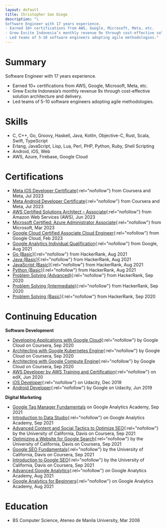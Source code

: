 ```yaml
---
layout: default
title: Christopher San Diego
description: "\
Software Engineer with 17 years experience.
- Earned 10+ certifications from AWS, Google, Microsoft, Meta, etc.
- Grew Excite Indonesia’s monthly revenue 9x through cost-effective solution architecture and delivery.
- Led teams of 5-10 software engineers adopting agile methodologies."
---
```


# Summary

Software Engineer with 17 years experience.
- Earned 10+ certifications from AWS, Google, Microsoft, Meta, etc.
- Grew Excite Indonesia’s monthly revenue 9x through cost-effective solution architecture and delivery.
- Led teams of 5-10 software engineers adopting agile methodologies.

# Skills

- C, C++, Go, Groovy, Haskell, Java, Kotlin, Objective-C, Rust, Scala, Swift, TypeScript
- Erlang, JavaScript, Lisp, Lua, Perl, PHP, Python, Ruby, Shell Scripting
- Android, iOS, Web
- AWS, Azure, Firebase, Google Cloud

# Certifications

- [Meta iOS Developer Certificate](https://www.credly.com/badges/b2c5bf25-e255-401c-a629-d11fd1184f8e/public_url){:rel="nofollow"} from Coursera and Meta, Jul 2023
- [Meta Android Developer Certificate](https://www.credly.com/badges/9e8b46c8-666a-4a5e-88e6-d15b35d74532/public_url){:rel="nofollow"} from Coursera and Meta, Jul 2023
- [AWS Certified Solutions Architect – Associate](https://www.credly.com/badges/abd79e67-1ba4-4d2f-86c5-dba1afc295cb/public_url){:rel="nofollow"} from Amazon Web Services (AWS), Jun 2023
- [Microsoft Certified: Azure Administrator Associate](https://learn.microsoft.com/api/credentials/share/en-us/csandiego/EFDA2AEE1574990A?sharingId=943982716263727D){:rel="nofollow"} from Microsoft, Mar 2023
- [Google Cloud Certified Associate Cloud Engineer](https://www.credential.net/d98e3d1b-e814-4648-adcb-c4e0393d2632){:rel="nofollow"} from Google Cloud, Feb 2023
- [Google Analytics Individual Qualification](https://skillshop.exceedlms.com/student/award/Vwk2EJVSpkffafdffRdGBgVw){:rel="nofollow"} from Google, Aug 2021
- [Go (Basic)](https://www.hackerrank.com/certificates/6371e5486d1d){:rel="nofollow"} from HackerRank, Aug 2021
- [Java (Basic)](https://www.hackerrank.com/certificates/161f86ffefff){:rel="nofollow"} from HackerRank, Aug 2021
- [JavaScript (Basic)](https://www.hackerrank.com/certificates/a752c48894bf){:rel="nofollow"} from HackerRank, Aug 2021
- [Python (Basic)](https://www.hackerrank.com/certificates/a846d2656288){:rel="nofollow"} from HackerRank, Aug 2021
- [Problem Solving (Advanced)](https://www.hackerrank.com/certificates/ad47d2d6e7d5){:rel="nofollow"} from HackerRank, Sep 2020
- [Problem Solving (Intermediate)](https://www.hackerrank.com/certificates/a8cbfb4a747b){:rel="nofollow"} from HackerRank, Sep 2020
- [Problem Solving (Basic)](https://www.hackerrank.com/certificates/2d7646232d23){:rel="nofollow"} from HackerRank, Sep 2020

# Continuing Education

**Software Development**

- [Developing Applications with Google Cloud](https://www.coursera.org/account/accomplishments/specialization/certificate/J667WVKMXDJ7){:rel="nofollow"} by Google Cloud on Coursera, Sep 2020
- [Architecting with Google Kubernetes Engine](https://www.coursera.org/account/accomplishments/specialization/certificate/B2YM9B2SLW3E){:rel="nofollow"} by Google Cloud on Coursera, Sep 2020
- [Architecting with Google Compute Engine](https://www.coursera.org/account/accomplishments/specialization/certificate/655FMUDLMRWG){:rel="nofollow"} by Google Cloud on Coursera, Sep 2020
- [AWS Developer by AWS Training and Certification](https://www.edx.org/xseries/aws-developer-series){:rel="nofollow"} on edX, Jun 2020
- [iOS Developer](https://www.udacity.com/course/ios-developer-nanodegree--nd003){:rel="nofollow"} on Udacity, Dec 2019
- [Android Developer](https://www.udacity.com/course/android-kotlin-developer-nanodegree--nd940){:rel="nofollow"} by Google on Udacity, Jun 2019

**Digital Marketing**

- [Google Tag Manager Fundamentals](https://analytics.google.com/analytics/academy/certificate/npGN4VGaRIuOwFS7r5AF8w) on Google Analytics Academy, Sep 2021
- [Introduction to Data Studio](https://analytics.google.com/analytics/academy/certificate/Os-o08u2QGy4g1f3PxOU6w){:rel="nofollow"} on Google Analytics Academy, Sep 2021
- [Advanced Content and Social Tactics to Optimize SEO](https://www.coursera.org/account/accomplishments/certificate/8YY75WWWXBT7){:rel="nofollow"} by the University of California, Davis on Coursera, Sep 2021
- [Optimizing a Website for Google Search](https://www.coursera.org/account/accomplishments/certificate/XX2QW6LSMBB5){:rel="nofollow"} by the University of California, Davis on Coursera, Sep 2021
- [Google SEO Fundamentals](https://www.coursera.org/account/accomplishments/certificate/DMDKQJQ8AQJT){:rel="nofollow"} by the University of California, Davis on Coursera, Sep 2021
- [Introduction to Google SEO](https://www.coursera.org/account/accomplishments/certificate/VQ5UXWPT2CD2){:rel="nofollow"} by the University of California, Davis on Coursera, Sep 2021
- [Advanced Google Analytics](https://analytics.google.com/analytics/academy/certificate/LpOc9WJ9S8CuO1J-9yvLmA){:rel="nofollow"} on Google Analytics Academy, Aug 2021
- [Google Analytics for Beginners](https://analytics.google.com/analytics/academy/certificate/iVbJEAv7Rmy28_jM6cVv1g){:rel="nofollow"} on Google Analytics Academy, Aug 2021

# Education

- BS Computer Science, Ateneo de Manila University, Mar 2006
